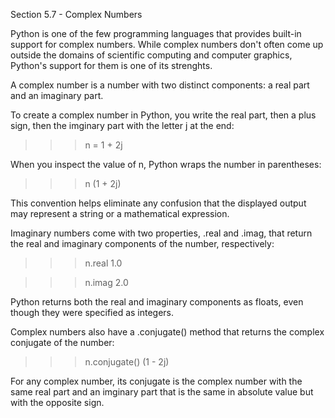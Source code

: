 Section 5.7 - Complex Numbers

Python is one of the few programming languages that provides built-in support for complex numbers. While
complex numbers don't often come up outside the domains of scientific computing and computer graphics,
Python's support for them is one of its strenghts. 

A complex number is a number with two distinct components: a real part and an imaginary part. 

To create a complex number in Python, you write the real part, then a plus sign, then the imginary part
with the letter j at the end:

>>> n = 1 + 2j

When you inspect the value of n, Python wraps the number in parentheses:

>>> n
(1 + 2j)

This convention helps eliminate any confusion that the displayed output may represent a string or a 
mathematical expression. 

Imaginary numbers come with two properties, .real and .imag, that return the real and imaginary
components of the number, respectively:

>>> n.real
1.0

>>> n.imag
2.0

Python returns both the real and imaginary components as floats, even though they were specified as integers.

Complex numbers also have a .conjugate() method that returns the complex conjugate of the number:

>>> n.conjugate()
(1 - 2j)

For any complex number, its conjugate is the complex number with the same real part and an imginary part that
is the same in absolute value but with the opposite sign. 
